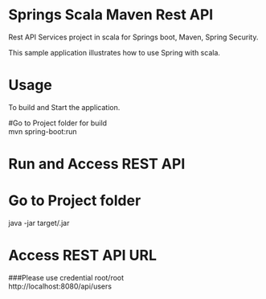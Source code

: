 # Springs Scala  Maven Rest API                                                             
Rest API Services project in scala for Springs boot, Maven, Spring Security.

This sample application illustrates how to use Spring with scala. 

# Usage
To build and Start the application.

#Go to Project folder for build              
mvn spring-boot:run

# Run and Access REST API                                                                                

# Go to Project folder                                                                    
java -jar target/<jarfileName>.jar                                                                                   

# Access REST API URL                                                 
###Please use credential root/root                                                                                                                  
http://localhost:8080/api/users
